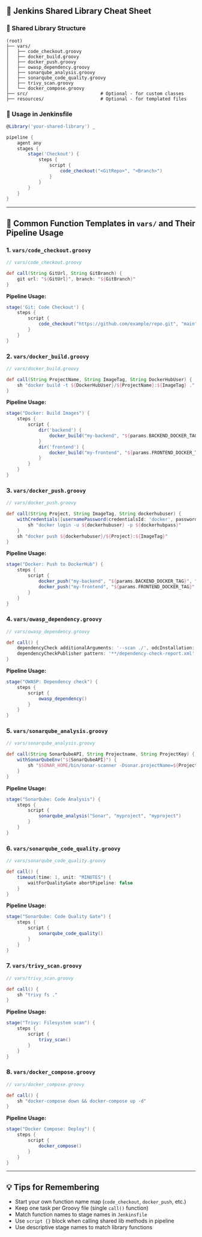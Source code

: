 ## 🧾 Jenkins Shared Library Cheat Sheet

### 📁 Shared Library Structure

```
(root)
├── vars/
│   ├── code_checkout.groovy
│   ├── docker_build.groovy
│   ├── docker_push.groovy
│   ├── owasp_dependency.groovy
│   ├── sonarqube_analysis.groovy
│   ├── sonarqube_code_quality.groovy
│   ├── trivy_scan.groovy
│   └── docker_compose.groovy
├── src/                           # Optional - for custom classes
├── resources/                     # Optional - for templated files
```

### 🧪 Usage in Jenkinsfile

```groovy
@Library('your-shared-library') _

pipeline {
    agent any
    stages {
        stage('Checkout') {
            steps {
                script {
                    code_checkout("<GitRepo>", "<Branch>")
                }
            }
        }
    }
}
```

---

## 🔁 Common Function Templates in `vars/` and Their Pipeline Usage

### 1. `vars/code_checkout.groovy`

```groovy
// vars/code_checkout.groovy

def call(String GitUrl, String GitBranch) {
    git url: "${GitUrl}", branch: "${GitBranch}"
}
```

**Pipeline Usage:**
```groovy
stage('Git: Code Checkout') {
    steps {
        script {
            code_checkout("https://github.com/example/repo.git", "main")
        }
    }
}
```

### 2. `vars/docker_build.groovy`

```groovy
// vars/docker_build.groovy

def call(String ProjectName, String ImageTag, String DockerHubUser) {
    sh "docker build -t ${DockerHubUser}/${ProjectName}:${ImageTag} ."
}
```

**Pipeline Usage:**
```groovy
stage("Docker: Build Images") {
    steps {
        script {
            dir('backend') {
                docker_build("my-backend", "${params.BACKEND_DOCKER_TAG}", "mydockeruser")
            }
            dir('frontend') {
                docker_build("my-frontend", "${params.FRONTEND_DOCKER_TAG}", "mydockeruser")
            }
        }
    }
}
```

### 3. `vars/docker_push.groovy`

```groovy
// vars/docker_push.groovy

def call(String Project, String ImageTag, String dockerhubuser) {
    withCredentials([usernamePassword(credentialsId: 'docker', passwordVariable: 'dockerhubpass', usernameVariable: 'dockerhubuser')]) {
        sh "docker login -u ${dockerhubuser} -p ${dockerhubpass}"
    }
    sh "docker push ${dockerhubuser}/${Project}:${ImageTag}"
}
```

**Pipeline Usage:**
```groovy
stage("Docker: Push to DockerHub") {
    steps {
        script {
            docker_push("my-backend", "${params.BACKEND_DOCKER_TAG}", "mydockeruser")
            docker_push("my-frontend", "${params.FRONTEND_DOCKER_TAG}", "mydockeruser")
        }
    }
}
```

### 4. `vars/owasp_dependency.groovy`

```groovy
// vars/owasp_dependency.groovy

def call() {
    dependencyCheck additionalArguments: '--scan ./', odcInstallation: 'OWASP'
    dependencyCheckPublisher pattern: '**/dependency-check-report.xml'
}
```

**Pipeline Usage:**
```groovy
stage("OWASP: Dependency check") {
    steps {
        script {
            owasp_dependency()
        }
    }
}
```

### 5. `vars/sonarqube_analysis.groovy`

```groovy
// vars/sonarqube_analysis.groovy

def call(String SonarQubeAPI, String Projectname, String ProjectKey) {
    withSonarQubeEnv("${SonarQubeAPI}") {
        sh "$SONAR_HOME/bin/sonar-scanner -Dsonar.projectName=${Projectname} -Dsonar.projectKey=${ProjectKey} -X"
    }
}
```

**Pipeline Usage:**
```groovy
stage("SonarQube: Code Analysis") {
    steps {
        script {
            sonarqube_analysis("Sonar", "myproject", "myproject")
        }
    }
}
```

### 6. `vars/sonarqube_code_quality.groovy`

```groovy
// vars/sonarqube_code_quality.groovy

def call() {
    timeout(time: 1, unit: "MINUTES") {
        waitForQualityGate abortPipeline: false
    }
}
```

**Pipeline Usage:**
```groovy
stage("SonarQube: Code Quality Gate") {
    steps {
        script {
            sonarqube_code_quality()
        }
    }
}
```

### 7. `vars/trivy_scan.groovy`

```groovy
// vars/trivy_scan.groovy

def call() {
    sh "trivy fs ."
}
```

**Pipeline Usage:**
```groovy
stage("Trivy: Filesystem scan") {
    steps {
        script {
            trivy_scan()
        }
    }
}
```

### 8. `vars/docker_compose.groovy`

```groovy
// vars/docker_compose.groovy

def call() {
    sh "docker-compose down && docker-compose up -d"
}
```

**Pipeline Usage:**
```groovy
stage("Docker Compose: Deploy") {
    steps {
        script {
            docker_compose()
        }
    }
}
```

---

## 💡 Tips for Remembering

- Start your own function name map (`code_checkout`, `docker_push`, etc.)
- Keep one task per Groovy file (single `call()` function)
- Match function names to stage names in `Jenkinsfile`
- Use `script {}` block when calling shared lib methods in pipeline
- Use descriptive stage names to match library functions
